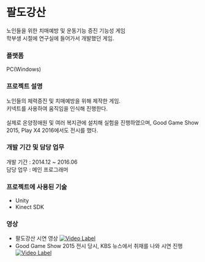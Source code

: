 # 팔도강산
노인들을 위한 치매예방 및 운동기능 증진 기능성 게임<br>
학부생 시절에 연구실에 들어가서 개발했던 게임.

### 플랫폼
PC(Windows) 

### 프로젝트 설명
노인들의 체력증진 및 치매예방을 위해 제작한 게임.<br>
키넥트를 사용하여 움직임을 인식해 진행한다.<br><br>
실제로 온양정애원 및 여러 복지관에 설치해 실험을 진행하였으며, Good Game Show 2015, Play X4 2016에서도 전시를 했다.

### 개발 기간 및 담당 업무
개발 기간 : 2014.12 ~ 2016.06<br>
담당 업무 : 메인 프로그래머

### 프로젝트에 사용된 기술
- Unity
- Kinect SDK

### 영상
- 팔도강산 시연 영상
[![Video Label](http://img.youtube.com/vi/8yBCdcLmy0Q/0.jpg)](https://youtu.be/8yBCdcLmy0Q?t=0s)<br>
- Good Game Show 2015 전시 당시, KBS 뉴스에서 취재를 나와 시연 진행
[![Video Label](http://img.youtube.com/vi/JWbwmWhZCns/0.jpg)](https://youtu.be/JWbwmWhZCns?t=0s)
